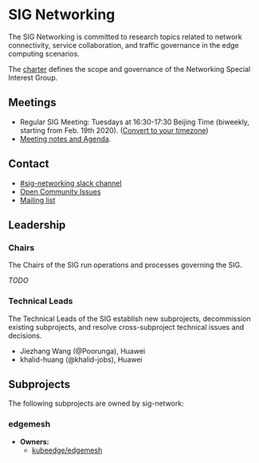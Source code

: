 # SIG Networking

The SIG Networking is committed to research topics related to network connectivity, service collaboration, and traffic governance in the edge computing scenarios.

The [charter](charter.md) defines the scope and governance of the Networking Special Interest Group.

## Meetings

- Regular SIG Meeting: Tuesdays at 16:30-17:30 Beijing Time (biweekly, starting from Feb. 19th 2020). ([Convert to your timezone](https://www.thetimezoneconverter.com/?t=16%3A30&tz=GMT%2B8&))
- [Meeting notes and Agenda](https://docs.google.com/document/d/1-2sgYfsKk3zPi7ETmzTa2-bBL0O9WscG9-1K9Gp-JeM/edit#).

## Contact

- [#sig-networking slack channel](https://kubeedge.slack.com)
- [Open Community Issues](https://github.com/kubeedge/community/issues)
- [Mailing list](https://groups.google.com/forum/#!forum/kubeedge)

## Leadership

### Chairs

The Chairs of the SIG run operations and processes governing the SIG.

*TODO*

### Technical Leads

The Technical Leads of the SIG establish new subprojects, decommission existing subprojects, and resolve cross-subproject technical issues and decisions.

- Jiezhang Wang (@Poorunga), Huawei
- khalid-huang (@khalid-jobs), Huawei

## Subprojects

The following subprojects are owned by sig-network:

### edgemesh
- **Owners:**
  - [kubeedge/edgemesh](https://github.com/kubeedge/edgemesh/blob/main/OWNERS)
